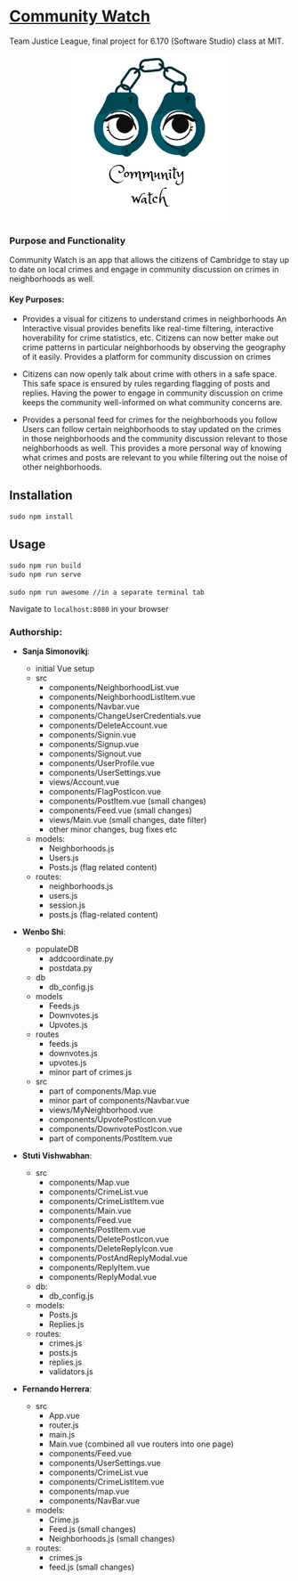 
# [Community Watch](https://communitywatch.herokuapp.com/)
Team Justice League, final project for 6.170 (Software Studio) class at MIT.

<p align="center">
  <img src="public/favicon.ico" width=300 />
</p>


### Purpose and Functionality

Community Watch is an app that allows the citizens of Cambridge to stay up to date on local crimes and engage in community discussion on crimes in neighborhoods as well.

#### Key Purposes:

- Provides a visual for citizens to understand crimes in neighborhoods
An Interactive visual provides benefits like real-time filtering, interactive hoverability for crime statistics, etc. Citizens can now better make out crime patterns in particular neighborhoods by observing the geography of it easily.
Provides a platform for community discussion on crimes


- Citizens can now openly talk about crime with others in a safe space. This safe space is ensured by rules regarding flagging of posts and replies. Having the power to engage in community discussion on crime keeps the community well-informed on what community concerns are.


- Provides a personal feed for crimes for the neighborhoods you follow
Users can follow certain neighborhoods to stay updated on the crimes in those neighborhoods and the community discussion relevant to those neighborhoods as well. This provides a more personal way of knowing what crimes and posts are relevant to you while filtering out the noise of other neighborhoods.



## Installation
```
sudo npm install
```

## Usage

```
sudo npm run build
sudo npm run serve

sudo npm run awesome //in a separate terminal tab
```
Navigate to `localhost:8080` in your browser


### Authorship:
* **Sanja Simonovikj**:
  * initial Vue setup
  * src
    * components/NeighborhoodList.vue
    * components/NeighborhoodListItem.vue
    * components/Navbar.vue
    * components/ChangeUserCredentials.vue
    * components/DeleteAccount.vue
    * components/Signin.vue
    * components/Signup.vue
    * components/Signout.vue
    * components/UserProfile.vue
    * components/UserSettings.vue
    * views/Account.vue
    * components/FlagPostIcon.vue
    * components/PostItem.vue (small changes)
    * components/Feed.vue (small changes)
    * views/Main.vue (small changes, date filter)
    * other minor changes, bug fixes etc
  * models:
    * Neighborhoods.js
    * Users.js
    * Posts.js (flag related content)
  * routes:
    * neighborhoods.js
    * users.js
    * session.js
    * posts.js (flag-related content)

* **Wenbo Shi**:
  * populateDB
    * addcoordinate.py
    * postdata.py
  * db
    * db_config.js
  * models
    * Feeds.js
    * Downvotes.js
    * Upvotes.js
  * routes
    * feeds.js
    * downvotes.js
    * upvotes.js
    * minor part of crimes.js
  * src
    * part of components/Map.vue
    * minor part of components/Navbar.vue
    * views/MyNeighborhood.vue
    * components/UpvotePostIcon.vue
    * components/DownvotePostIcon.vue
    * part of components/PostItem.vue

* **Stuti Vishwabhan**:
  * src
    * components/Map.vue
    * components/CrimeList.vue
    * components/CrimeListItem.vue
    * components/Main.vue
    * components/Feed.vue
    * components/PostItem.vue
    * components/DeletePostIcon.vue
    * components/DeleteReplyIcon.vue
    * components/PostAndReplyModal.vue
    * components/ReplyItem.vue
    * components/ReplyModal.vue
  * db:
    * db_config.js
  * models: 
    * Posts.js
    * Replies.js
  * routes:
    * crimes.js
    * posts.js
    * replies.js
    * validators.js
    
* **Fernando Herrera**:
  * src
    * App.vue
    * router.js
    * main.js
    * Main.vue  (combined all vue routers into one page)
    * components/Feed.vue
    * components/UserSettings.vue
    * components/CrimeList.vue
    * components/CrimeListItem.vue
    * components/map.vue
    * components/NavBar.vue
  * models:
    * Crime.js
    * Feed.js (small changes)
    * Neighborhoods.js (small changes)
  * routes:
    * crimes.js
    * feed.js (small changes)
